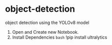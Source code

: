 # object-detection
object detection using the YOLOv8 model 

1. Open and Create new Notebook.
2. Install Dependencies
   ``bash``
   !pip install ultralytics




